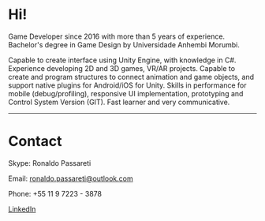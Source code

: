 # [](#header-1)Hi!

Game Developer since 2016 with more than 5 years of experience. Bachelor's degree in Game Design by Universidade Anhembi Morumbi.

Capable to create interface using Unity Engine, with knowledge in C#. Experience developing 2D and 3D games, VR/AR projects. Capable to create and program structures to connect animation and game objects, and support native plugins for Android/iOS for Unity. Skills in performance for mobile (debug/profiling), responsive UI implementation, prototyping and Control System Version (GIT). Fast learner and very communicative.

* * *

# [](#header-2)Contact 

Skype: Ronaldo Passareti

Email: ronaldo.passareti@outlook.com

Phone: +55 11 9 7223 - 3878

[LinkedIn](https://br.linkedin.com/in/ronaldo-passareti-615269109)
